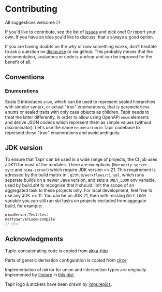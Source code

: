 # Contributing

All suggestions welcome :)!

If you'd like to contribute, see the list of [issues](https://github.com/softwaremill/tapir/issues) and pick one!
Or report your own. If you have an idea you'd like to discuss, that's always a good option.

If you are having doubts on the _why_ or _how_ something works, don't hesitate to ask a question on
[discourse](https://softwaremill.community/c/tapir) or via github. This probably means that the documentation, scaladocs or
code is unclear and can be improved for the benefit of all.

## Conventions

### Enumerations

Scala 3 introduces `enum`, which can be used to represent sealed hierarchies with simpler syntax, or actual "true" enumerations,
that is parameterless enums or sealed traits with only case objects as children. Tapir needs to treat the latter differently,
in order to allow using OpenAPI `enum` elements and derive JSON codecs which represent them as simple values (without discriminator).
Let's use the name `enumeration` in Tapir codebase to represent these "true" enumerations and avoid ambiguity.

## JDK version

To ensure that Tapir can be used in a wide range of projects, the CI job uses JDK11 for most of the modules. There are exceptions (like `netty-server-sync` and `nima-server`) which require JDK version >= 21. This requirement is adressed by the build matrix in `.github/workflows/ci.yml`, which runs separate builds on a newer Java version, and sets a `ONLY_LOOM` env variable, used by build.sbt to recognise that it should limit the scope of an aggregated task to these projects only.
For local development, feel free to use any JDK >= 11. You can be on JDK 21, then with missing `ONLY_LOOM` variable you can still run sbt tasks on projects excluded from aggegate build, for example:
```scala
nimaServer/Test/test
nettyServerLoom/compile
// etc.
```

## Acknowledgments

Tuple-concatenating code is copied from [akka-http](https://github.com/akka/akka-http/blob/master/akka-http/src/main/scala/akka/http/scaladsl/server/util/TupleOps.scala)

Parts of generic derivation configuration is copied from [circe](https://github.com/circe/circe/blob/master/modules/generic-extras/src/main/scala/io/circe/generic/extras/Configuration.scala)

Implementation of mirror for union and intersection types are originally implemented by [Iltotore](https://github.com/Iltotore) in [this gist](https://gist.github.com/Iltotore/eece20188d383f7aee16a0b89eeb887f)

Tapir logo & stickers have been drawn by [impurepics](https://twitter.com/impurepics).
